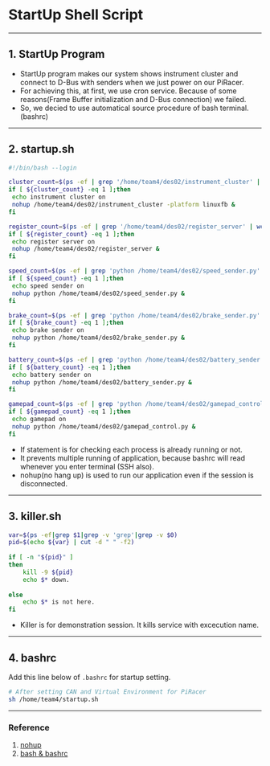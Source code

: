 # StartUp Shell Script

---

## 1. StartUp Program

- StartUp program makes our system shows instrument cluster and connect to D-Bus with senders when we just power on our PiRacer.
- For achieving this, at first, we use cron service. Because of some reasons(Frame Buffer initialization and D-Bus connection) we failed.
- So, we decied to use automatical source procedure of bash terminal. (bashrc)

---

## 2. startup.sh

```bash
#!/bin/bash --login

cluster_count=$(ps -ef | grep '/home/team4/des02/instrument_cluster' | wc -l)
if [ ${cluster_count} -eq 1 ];then
 echo instrument cluster on
 nohup /home/team4/des02/instrument_cluster -platform linuxfb &
fi

register_count=$(ps -ef | grep '/home/team4/des02/register_server' | wc -l)
if [ ${register_count} -eq 1 ];then
 echo register server on
 nohup /home/team4/des02/register_server &
fi

speed_count=$(ps -ef | grep 'python /home/team4/des02/speed_sender.py' | wc -l)
if [ ${speed_count} -eq 1 ];then
 echo speed sender on
 nohup python /home/team4/des02/speed_sender.py &
fi

brake_count=$(ps -ef | grep 'python /home/team4/des02/brake_sender.py' | wc -l)
if [ ${brake_count} -eq 1 ];then
 echo brake sender on
 nohup python /home/team4/des02/brake_sender.py &
fi

battery_count=$(ps -ef | grep 'python /home/team4/des02/battery_sender.py' | wc -l)
if [ ${battery_count} -eq 1 ];then
 echo battery sender on
 nohup python /home/team4/des02/battery_sender.py &
fi

gamepad_count=$(ps -ef | grep 'python /home/team4/des02/gamepad_control.py' | wc -l)
if [ ${gamepad_count} -eq 1 ];then
 echo gamepad on
 nohup python /home/team4/des02/gamepad_control.py &
fi
```

- If statement is for checking each process is already running or not.
- It prevents multiple running of application, because bashrc will read whenever you enter terminal (SSH also).
- nohup(no hang up) is used to run our application even if the session is disconnected.

---

## 3. killer.sh

```bash
var=$(ps -ef|grep $1|grep -v 'grep'|grep -v $0)
pid=$(echo ${var} | cut -d " " -f2)
 
if [ -n "${pid}" ]
then
    kill -9 ${pid}
    echo $* down.
 
else
    echo $* is not here.
fi
```

- Killer is for demonstration session. It kills service with excecution name.

---

## 4. bashrc

Add this line below of `.bashrc` for startup setting.

```bash
# After setting CAN and Virtual Environment for PiRacer
sh /home/team4/startup.sh
```

---

### Reference

1. [nohup](https://en.wikipedia.org/wiki/Nohup)
2. [bash & bashrc](https://wiki.ubuntuusers.de/Bash/bashrc/)